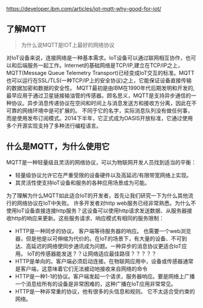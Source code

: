 https://developer.ibm.com/articles/iot-mqtt-why-good-for-iot/

## 了解MQTT
> 为什么说MQTT是IOT上最好的网络协议

对IoT设备来说，连接网络是一种基本需求。IoT设备可以通过联网相互协作，也可以和后端服务一起工作。Internet的基础网络是TCP/IP,建立在TCP/IP之上，MQTT(Message Queue Telemetry Transport)已经变成IoT交互的标准。MQTT也可以运行在SSL/TLS(一种TCP/IP上的安全协议)之上，它能保证设备直接传输的数据加密和数据的安全性。
   MQTT最初是由IBM在1990年代后期发明和开发的,最早应用于通过卫星链接输油管的传感器。顾名思义，MQTT是支持异步通信的一种协议。异步消息传递协议在空间和时间上与消息发送方和接收方分离，因此在不可靠的网络环境中是可扩展的。
   不同于它的名字，实际消息队列没有做任何事，而是使用发布订阅模式。2014下半年，它正式成为OASIS开放标准，它通过使用多个开源实现支持了多种流行编程语言。

## 什么是MQTT，为什么使用它
MQTT是一种轻量级且灵活的网络协议，可以为物联网开发人员找到适当的平衡：
 * 轻量级协议允许它在严重受限的设备硬件以及高延迟/有限带宽网络上实现。
 * 其灵活性使支持IoT设备和服务的各种应用场景成为可能。

为了理解为什么MQTT如此适合IoT的开发者，首先让我们研究一下为什么其他流行的网络协议在IoT中失败。
   许多开发者对http web服务已经非常熟悉。为什么不使用IoT设备直接连接http服务？这设备可以使用http请求发送数据、从服务器接收http的响应来更新。这些服务请求、响应模式有相同的服务限制：
  * HTTP是一种同步的协议。 客户端等待服务器的响应。 也需要一个web浏览器，但是他是以可伸缩为代价的。在IoT的场景下，有大量的设备、不可到达、高延迟的网络使同步通讯成为问题。一种异步的消息协议更适合IoT应用。 IoT的传感器能发送？？让网络适应最佳路径？？？？？
  * HTTP是单向的。客户端必须启动连接。在物联网应用中，设备或传感器通常是客户端，这意味着它们无法被动地接收来自网络的命令
  * HTTP是一种1-1的协议。客户端发起一个请求，服务器响应。要是网络上广播一个消息给所有的设备是非常困难的，这种广播在IoT应用非常常见。
  * HTTP是一种非常重的协议，他有很多的头信息和规则。 它不太适合受约束的网络。
